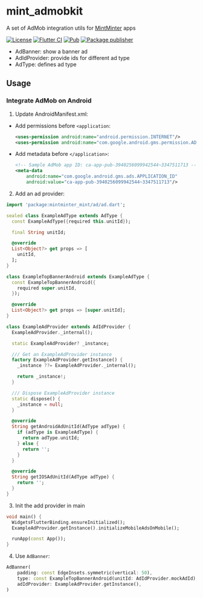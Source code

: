 # mint_admobkit

A set of AdMob integration utils for [MintMinter](https://play.google.com/store/apps/dev?id=6660530813735178327) apps

[![License](https://img.shields.io/github/license/m11v/mint_admobkit)](https://github.com/m11v/mint_admobkit/blob/main/LICENSE)
[![Flutter CI](https://github.com/m11v/mint_admobkit/actions/workflows/main.yml/badge.svg?branch=main)](https://github.com/m11v/mint_admobkit)
[![Pub](https://img.shields.io/pub/v/mint_admobkit?label=Pub)](https://pub.dev/packages/mint_admobkit)
[![Package publisher](https://img.shields.io/pub/publisher/mint_admobkit.svg)](https://pub.dev/packages/mint_admobkit/publisher)

- AdBanner: show a banner ad
- AdIdProvider: provide ids for different ad type
- AdType: defines ad type

## Usage
### Integrate AdMob on Android
1. Update AndroidManifest.xml:
- Add permissions before `<application`:
  ```xml
  <uses-permission android:name="android.permission.INTERNET"/>
  <uses-permission android:name="com.google.android.gms.permission.AD_ID"/>
  ```
- Add metadata before `</application>`:
  ```xml
  <!-- Sample AdMob app ID: ca-app-pub-3940256099942544~3347511713 -->
  <meta-data
      android:name="com.google.android.gms.ads.APPLICATION_ID"
      android:value="ca-app-pub-3940256099942544~3347511713"/>
  ```
2. Add an ad provider:
```dart
import 'package:mintminter_mint/ad/ad.dart';

sealed class ExampleAdType extends AdType {
  const ExampleAdType({required this.unitId});

  final String unitId;

  @override
  List<Object?> get props => [
    unitId,
  ];
}

class ExampleTopBannerAndroid extends ExampleAdType {
  const ExampleTopBannerAndroid({
    required super.unitId,
  });

  @override
  List<Object?> get props => [super.unitId];
}

class ExampleAdProvider extends AdIdProvider {
  ExampleAdProvider._internal();

  static ExampleAdProvider? _instance;

  /// Get an ExampleAdProvider instance
  factory ExampleAdProvider.getInstance() {
    _instance ??= ExampleAdProvider._internal();

    return _instance!;
  }

  /// Dispose ExampleAdProvider instance
  static dispose() {
    _instance = null;
  }

  @override
  String getAndroidAdUnitId(AdType adType) {
    if (adType is ExampleAdType) {
      return adType.unitId;
    } else {
      return '';
    }
  }

  @override
  String getIOSAdUnitId(AdType adType) {
    return '';
  }
}


```
3. Init the add provider in main
```dart
void main() {
  WidgetsFlutterBinding.ensureInitialized();
  ExampleAdProvider.getInstance().initializeMobileAdsOnMobile();

  runApp(const App());
}
```
4. Use `AdBanner`:
```dart
AdBanner(
    padding: const EdgeInsets.symmetric(vertical: 50),
    type: const ExampleTopBannerAndroid(unitId: AdIdProvider.mockAdId), 
    adIdProvider: ExampleAdProvider.getInstance(),
)
```
